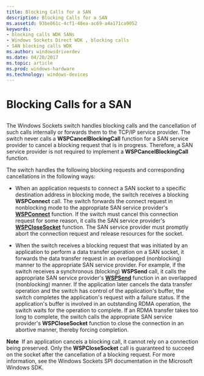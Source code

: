 ```yaml
---
title: Blocking Calls for a SAN
description: Blocking Calls for a SAN
ms.assetid: 93be861c-4cf1-48ea-ac69-a4a171ca9052
keywords:
- blocking calls WDK SANs
- Windows Sockets Direct WDK , blocking calls
- SAN blocking calls WDK
ms.author: windowsdriverdev
ms.date: 04/20/2017
ms.topic: article
ms.prod: windows-hardware
ms.technology: windows-devices
---
```


# Blocking Calls for a SAN


## <a href="" id="ddk-blocking-calls-for-a-san-ng"></a>


The Windows Sockets switch handles blocking calls and the cancellation of such calls internally or forwards them to the TCP/IP service provider. The switch never calls a **WSPCancelBlockingCall** function for a SAN service provider to cancel a blocking request that is in progress. Therefore, a SAN service provider is not required to implement a **WSPCancelBlockingCall** function.

The switch handles the following blocking requests and corresponding cancellations in the following ways:

-   When an application requests to connect a SAN socket to a specific destination address in blocking mode, the switch receives a blocking **WSPConnect** call. The switch forwards the connect request in nonblocking mode to the appropriate SAN service provider's [**WSPConnect**](https://msdn.microsoft.com/library/windows/hardware/ff566275) function. If the switch must cancel this connection request for some reason, it calls the SAN service provider's [**WSPCloseSocket**](https://msdn.microsoft.com/library/windows/hardware/ff566273) function. The SAN service provider must promptly abort the connection request and release resources for the socket.

-   When the switch receives a blocking request that was initiated by an application to perform a data transfer operation on a SAN socket, it forwards the data transfer request in an overlapped (nonblocking) manner to the appropriate SAN service provider. For example, if the switch receives a synchronous (blocking) **WSPSend** call, it calls the appropriate SAN service provider's [**WSPSend**](https://msdn.microsoft.com/library/windows/hardware/ff566316) function in an overlapped (nonblocking) manner. If the application later cancels the data transfer operation and the switch has control of the application's buffer, the switch completes the application's request with a failure status. If the application's buffer is involved in an outstanding RDMA operation, the switch waits for the operation to complete. If an RDMA transfer takes too long to complete, the switch calls the appropriate SAN service provider's **WSPCloseSocket** function to close the connection in an abortive manner, thereby forcing completion.

**Note**  If an application cancels a blocking call, it cannot rely on a connection being preserved. Only the **WSPCloseSocket** call is guaranteed to succeed on the socket after the cancellation of a blocking request. For more information, see the Windows Sockets SPI documentation in the Microsoft Windows SDK.

 

 

 





